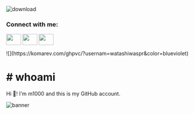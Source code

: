 
![download](https://user-images.githubusercontent.com/82729808/211146320-de4d6641-5405-453f-8a92-cc4395221b3a.png)
<h3 align="left">Connect with me:</h3>
<p align="left">
<a href="https://twitter.com/watashiwaspr" target="blank"><img align="center" src="https://cdn.jsdelivr.net/npm/simple-icons@3.0.1/icons/twitter.svg" alt="" height="30" width="40" /></a>
<a href="https://www.linkedin.com/in/yi%C4%9Fit-duman-679262223/" target="blank"><img align="center" src="https://static.licdn.com/sc/h/akt4ae504epesldzj74dzred8" alt="" height="30" width="40" /></a>
<a href="https://tryhackme.com/p/m0ritZ" target="blank"><img align="center" src="https://assets.tryhackme.com/img/logo/tryhackme_logo_full.svg" alt="" height="30" width="40" /></a>
</p>
![](https://komarev.com/ghpvc/?usernam=watashiwaspr&color=blueviolet)

# # whoami
  
  Hi 👋! I'm m1000 and this is my GitHub account. 
























![banner](https://user-images.githubusercontent.com/82729808/211146374-4411065a-8b89-4211-bd2c-882fc81674e6.png)
